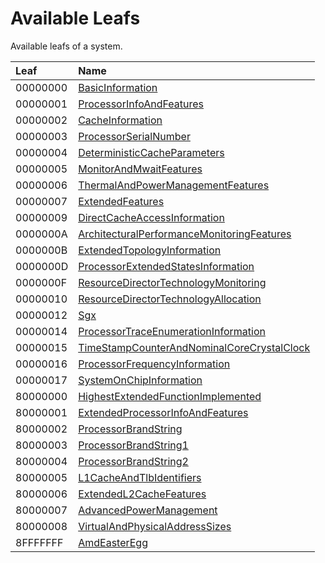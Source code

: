 # Available Leafs

Available leafs of a system.

| Leaf | Name |
| :--- | :--- | 
| 00000000 | [BasicInformation](Leafs/Leaf.BasicInformation.md) | 
| 00000001 | [ProcessorInfoAndFeatures](Leafs/Leaf.ProcessorInfoAndFeatures.md) | 
| 00000002 | [CacheInformation](Leafs/Leaf.CacheInformation.md) | 
| 00000003 | [ProcessorSerialNumber](Leafs/Leaf.ProcessorSerialNumber.md) | 
| 00000004 | [DeterministicCacheParameters](Leafs/Leaf.DeterministicCacheParameters.md) | 
| 00000005 | [MonitorAndMwaitFeatures](Leafs/Leaf.MonitorAndMwaitFeatures.md) | 
| 00000006 | [ThermalAndPowerManagementFeatures](Leafs/Leaf.ThermalAndPowerManagementFeatures.md) | 
| 00000007 | [ExtendedFeatures](Leafs/Leaf.ExtendedFeatures.md) | 
| 00000009 | [DirectCacheAccessInformation](Leafs/Leaf.DirectCacheAccessInformation.md) | 
| 0000000A | [ArchitecturalPerformanceMonitoringFeatures](Leafs/Leaf.ArchitecturalPerformanceMonitoringFeatures.md) | 
| 0000000B | [ExtendedTopologyInformation](Leafs/Leaf.ExtendedTopologyInformation.md) | 
| 0000000D | [ProcessorExtendedStatesInformation](Leafs/Leaf.ProcessorExtendedStatesInformation.md) | 
| 0000000F | [ResourceDirectorTechnologyMonitoring](Leafs/Leaf.ResourceDirectorTechnologyMonitoring.md) | 
| 00000010 | [ResourceDirectorTechnologyAllocation](Leafs/Leaf.ResourceDirectorTechnologyAllocation.md) | 
| 00000012 | [Sgx](Leafs/Leaf.Sgx.md) | 
| 00000014 | [ProcessorTraceEnumerationInformation](Leafs/Leaf.ProcessorTraceEnumerationInformation.md) | 
| 00000015 | [TimeStampCounterAndNominalCoreCrystalClock](Leafs/Leaf.TimeStampCounterAndNominalCoreCrystalClock.md) | 
| 00000016 | [ProcessorFrequencyInformation](Leafs/Leaf.ProcessorFrequencyInformation.md) | 
| 00000017 | [SystemOnChipInformation](Leafs/Leaf.SystemOnChipInformation.md) | 
| 80000000 | [HighestExtendedFunctionImplemented](Leafs/Leaf.HighestExtendedFunctionImplemented.md) | 
| 80000001 | [ExtendedProcessorInfoAndFeatures](Leafs/Leaf.ExtendedProcessorInfoAndFeatures.md) | 
| 80000002 | [ProcessorBrandString](Leafs/Leaf.ProcessorBrandString.md) | 
| 80000003 | [ProcessorBrandString1](Leafs/Leaf.ProcessorBrandString1.md) | 
| 80000004 | [ProcessorBrandString2](Leafs/Leaf.ProcessorBrandString2.md) | 
| 80000005 | [L1CacheAndTlbIdentifiers](Leafs/Leaf.L1CacheAndTlbIdentifiers.md) | 
| 80000006 | [ExtendedL2CacheFeatures](Leafs/Leaf.ExtendedL2CacheFeatures.md) | 
| 80000007 | [AdvancedPowerManagement](Leafs/Leaf.AdvancedPowerManagement.md) | 
| 80000008 | [VirtualAndPhysicalAddressSizes](Leafs/Leaf.VirtualAndPhysicalAddressSizes.md) | 
| 8FFFFFFF | [AmdEasterEgg](Leafs/Leaf.AmdEasterEgg.md) | 
